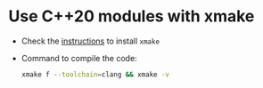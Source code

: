 # Use C++20 modules with xmake

* Check the [instructions](https://xmake.io/#/guide/installation) to install `xmake`
* Command to compile the code:

  ```sh
  xmake f --toolchain=clang && xmake -v
  ```
